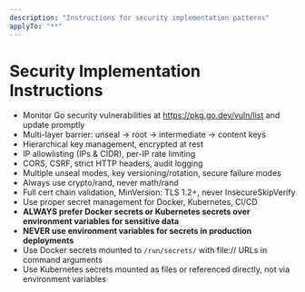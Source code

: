 ```yaml
---
description: "Instructions for security implementation patterns"
applyTo: "**"
---
```

# Security Implementation Instructions

- Monitor Go security vulnerabilities at https://pkg.go.dev/vuln/list and update promptly
- Multi-layer barrier: unseal → root → intermediate → content keys
- Hierarchical key management, encrypted at rest
- IP allowlisting (IPs & CIDR), per-IP rate limiting
- CORS, CSRF, strict HTTP headers, audit logging
- Multiple unseal modes, key versioning/rotation, secure failure modes
- Always use crypto/rand, never math/rand
- Full cert chain validation, MinVersion: TLS 1.2+, never InsecureSkipVerify
- Use proper secret management for Docker, Kubernetes, CI/CD
- **ALWAYS prefer Docker secrets or Kubernetes secrets over environment variables for sensitive data**
- **NEVER use environment variables for secrets in production deployments**
- Use Docker secrets mounted to `/run/secrets/` with file:// URLs in command arguments
- Use Kubernetes secrets mounted as files or referenced directly, not via environment variables
